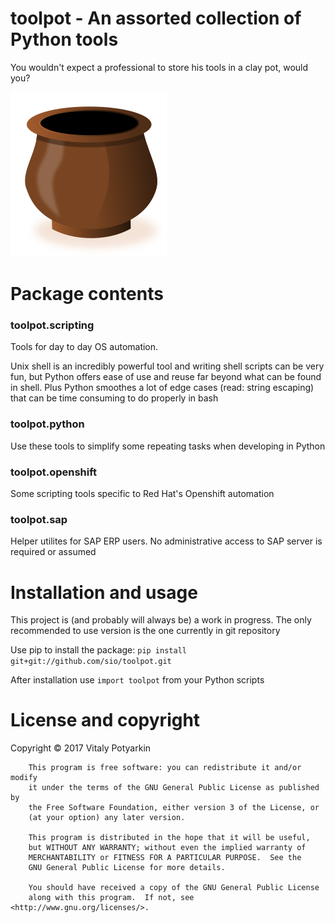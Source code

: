 # toolpot - An assorted collection of Python tools
You wouldn't expect a professional to store his tools in a clay pot, would you?

![toolpot logo](docs/logo/toolpot.png)


# Package contents
### toolpot.scripting
Tools for day to day OS automation.

Unix shell is an incredibly powerful tool
and writing shell scripts can be very fun, but Python offers ease of use
and reuse far beyond what can be found in shell. Plus Python smoothes a lot of
edge cases (read: string escaping) that can be time consuming to do properly
in bash

### toolpot.python
Use these tools to simplify some repeating tasks when developing in Python

### toolpot.openshift
Some scripting tools specific to Red Hat's Openshift automation

### toolpot.sap
Helper utilites for SAP ERP users. No administrative access to SAP server is
required or assumed


# Installation and usage
This project is (and probably will always be) a work in progress. The only
recommended to use version is the one currently in git repository

Use pip to install the package:
`pip install git+git://github.com/sio/toolpot.git`

After installation use `import toolpot` from your Python scripts

# License and copyright
Copyright © 2017 Vitaly Potyarkin
```
    This program is free software: you can redistribute it and/or modify
    it under the terms of the GNU General Public License as published by
    the Free Software Foundation, either version 3 of the License, or
    (at your option) any later version.

    This program is distributed in the hope that it will be useful,
    but WITHOUT ANY WARRANTY; without even the implied warranty of
    MERCHANTABILITY or FITNESS FOR A PARTICULAR PURPOSE.  See the
    GNU General Public License for more details.

    You should have received a copy of the GNU General Public License
    along with this program.  If not, see <http://www.gnu.org/licenses/>.
```

